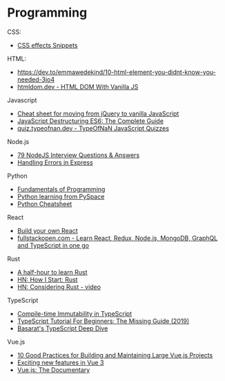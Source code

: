 # Programming

CSS:
- [CSS effects Snippets](https://emilkowalski.github.io/css-effects-snippets/)


HTML:
- https://dev.to/emmawedekind/10-html-element-you-didnt-know-you-needed-3jo4
- [htmldom.dev - HTML DOM With Vanilla JS](https://htmldom.dev/)

Javascript
- [Cheat sheet for moving from jQuery to vanilla JavaScript](https://tobiasahlin.com/blog/move-from-jquery-to-vanilla-javascript/)
- [JavaScript Destructuring ES6: The Complete Guide](https://buginit.com/javascript/javascript-destructuring-es6-the-complete-guide/)
- [quiz.typeofnan.dev - TypeOfNaN JavaScript Quizzes](https://quiz.typeofnan.dev/)

Node.js
- [79 NodeJS Interview Questions & Answers](https://coderrocketfuel.com/article/node-js-interview-questions-and-answers)
- [Handling Errors in Express](https://zellwk.com/blog/express-errors/)


Python
- [Fundamentals of Programming](https://python.cs.southern.edu/pythonbook/pythonbook.pdf)
- [Python learning from PySpace](https://pyspace.eu/)
- [Python Cheatsheet](https://github.com/gto76/python-cheatsheet)

React
- [Build your own React](https://pomb.us/build-your-own-react/)
- [fullstackopen.com - Learn React, Redux, Node.js, MongoDB, GraphQL and TypeScript in one go](https://fullstackopen.com/en/)

Rust
- [A half-hour to learn Rust](https://fasterthanli.me/blog/2020/a-half-hour-to-learn-rust/)
- [HN: How I Start: Rust](https://news.ycombinator.com/item?id=22591544)
- [HN: Considering Rust - video](https://news.ycombinator.com/item?id=22512214)

TypeScript
- [Compile-time Immutability in TypeScript](https://www.sitepoint.com/compile-time-immutability-in-typescript/)
- [TypeScript Tutorial For Beginners: The Missing Guide (2019)](https://www.valentinog.com/blog/typescript/)
- [Basarat's TypeScript Deep Dive](https://basarat.gitbooks.io/typescript/)


Vue.js
- [10 Good Practices for Building and Maintaining Large Vue.js Projects](https://www.telerik.com/blogs/10-good-practices-building-maintaining-large-vuejs-projects)
- [Exciting new features in Vue 3](https://vueschool.io/articles/vuejs-tutorials/exciting-new-features-in-vue-3/)
- [Vue.js: The Documentary](https://www.youtube.com/watch?v=OrxmtDw4pVI)
